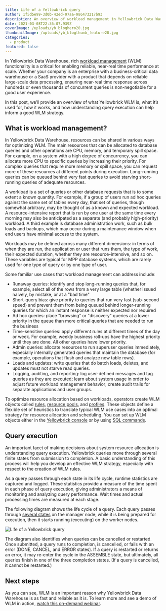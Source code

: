 ```yaml
---
title: Life of a Yellowbrick query
author: 1f5d5e99-3d0b-42ed-97aa-986473217b93
description: An overview of workload management in Yellowbrick Data Warehouse
date: 2021-03-08T22:36:07.939Z
coverImage: /uploads/yb_bloghero20.jpg
thumbnailImage: /uploads/yb_blogthumb_feature20.jpg
categories:
  - product
featured: false
---
```

In Yellowbrick Data Warehouse, rich [workload management](https://www.yellowbrick.com/docs/5.1.0/workload/workload_management_intro.html) (WLM) functionality is a critical for enabling reliable, near-real time performance at scale. Whether your company is an enterprise with a business-critical data warehouse or a SaaS provider with a product that depends on reliable large-scale data processing, ensuring near-real time response across hundreds or even thousands of concurrent queries is non-negotiable for a good user experience. 

In this post, we’ll provide an overview of what Yellowbrick WLM is, what it’s used for, how it works, and how understanding query execution can help inform a good WLM strategy.

## What is workload management?

In Yellowbrick Data Warehouse, resources can be shared in various ways for optimizing WLM. The main resources that can be allocated to database queries and other operations are CPU, memory, and temporary spill space. For example, on a system with a high degree of concurrency, you can allocate more CPU to specific queries by increasing their priority. For complex queries that require more memory or spill space, you can request more of these resources at different points during execution. Long-running queries can be queued behind very fast queries to avoid starving short-running queries of adequate resources.

A workload is a set of queries or other database requests that is to some extent a known quantity. For example, if a group of users run ad hoc queries against the same set of tables every day, that set of queries, though somewhat arbitrary, may be thought of as a known and expected workload. A resource-intensive report that is run by one user at the same time every morning may also be anticipated as a separate (and probably high-priority) workload. A third example is database administration work, such as bulk loads and backups, which may occur during a maintenance window when end users have minimal access to the system.

Workloads may be defined across many different dimensions: in terms of when they are run, the application or user that runs them, the type of work, their expected duration, whether they are resource-intensive, and so on. These variables are typical for MPP database systems, which are rarely used for one type of query or by one type of user. 

Some familiar use cases that workload management can address include:

* Runaway queries: identify and stop long-running queries that, for example, select all of the rows from a very large table (whether issued naively, by mistake, or at a "bad time"
* Short-query bias: give priority to queries that run very fast (sub-second speed) and prevent them from being queued behind longer-running queries for which an instant response is neither expected nor required
* Ad hoc queries: place "browsing" or "discovery" queries at a lower priority in the queue than more critical queries that are needed to run the business
* Time-sensitive queries: apply different rules at different times of the day or week. For example, weekly business roll-ups have the highest priority until they are done. All other queries have lower priority.
* Admin queries: allocate resources to run superuser queries immediately, especially internally generated queries that maintain the database (for example, operations that flush and analyze new table rows).
* Loads and updates: write queries that do batch loads, deletes, and updates must not starve read queries.
* Logging, auditing, and reporting: log user-defined messages and tag queries as they are executed; learn about system usage in order to adjust future workload management behavior; create audit trails for separate applications and user groups.

To optimize resource allocation based on workloads, operators create WLM objects called [rules](https://www.yellowbrick.com/docs/5.1.0/workload/wlm_rules.html), [resource pools](https://www.yellowbrick.com/docs/5.1.0/workload/wlm_resource_pools.html), and [profiles](https://www.yellowbrick.com/docs/5.1.0/workload/wlm_profiles.html). These objects define a flexible set of heuristics to translate typical WLM use cases into an optimal strategy for resource allocation and scheduling. You can set up WLM objects either in the [Yellowbrick console](https://www.yellowbrick.com/docs/5.1.0/workload/wlm_example_smc.html) or by using [SQL commands](https://www.yellowbrick.com/docs/5.1.0/workload/wlm_example_sql.html).

## Query execution

An important facet of making decisions about system resource allocation is understanding query execution. Yellowbrick queries move through several finite states from submission to completion. A basic understanding of this process will help you develop an effective WLM strategy, especially with respect to the creation of WLM rules. 

As a query passes through each state in its life cycle, runtime statistics are captured and logged. These statistics provide a measure of the time spent in each phase of query execution, giving administrators a means of monitoring and analyzing query performance. Wait times and actual processing times are measured at each stage.

The following diagram shows the life cycle of a query. Each query passes through [several states](https://www.yellowbrick.com/docs/5.0.0/workload/wlm_query_lifecycle.html) on the manager node, while it is being prepared for execution, then it starts running (executing) on the worker nodes.

![Life of a Yellowbrick query](/uploads/query-execution.png "Life of a Yellowbrick query")

The diagram also identifies when queries can be cancelled or restarted. Once submitted, a query runs to completion, is cancelled, or fails with an error (DONE, CANCEL, and ERROR states). If a query is restarted or returns an error, it may re-enter the cycle in the ASSEMBLE state, but ultimately, all queries finish in one of the three completion states. (If a query is cancelled, it cannot be restarted.)

## Next steps

As you can see, WLM is an important reason why Yellowbrick Data Warehouse is as fast and reliable as it is. To learn more and see a demo of WLM in action, [watch this on-demand webinar](https://www.yellowbrick.com/go/advanced-workload-management-webinar/).